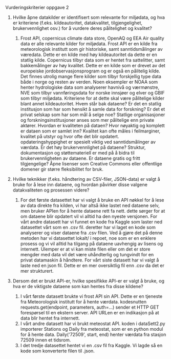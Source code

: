 Vurderingskriterier oppgave 2

1. Hvilke åpne datakilder er identifisert som relevante for miljødata, og hva er kriteriene (f.eks. kildeautoritet, datakvalitet, tilgjengelighet, brukervennlighet osv.) for å vurdere deres pålitelighet og kvalitet?
   1. Frost API, copernicus climate data store, OpenAQ og EEA Air quality data er alle relevante kilder for miljødata. Frost API er en kilde fra meteorologisk institutt som gir historiske, samt sanntidsmålinger av væredata. Dette er en kilde med høy kildeautoritet da dette er en statlig kilde. Copernicus tilbyr data som er hentet fra sattelitter, samt bakkemålinger av høy kvalitet. Dette er en kilde som er drevet av det europeiske jordobservasjonsprogram og er også en pålitelig kilde. Det finnes utrolig mange flere kilder som tilbyr forskjellig type data både i norge og resten av verden. Noen eksempler er NOAA som henter hydrologiske data som analyserer havnivå og værmønstre, NVE som tilbyr vannføringsdata for norske innsjøer og elver og GBIF som tilbyr miljødata. Kriteriene for at dette skal være pålitelige kilder blant annet kildeautoritet. Hvem står bak dataene? Er det en statlig institusjon som har som hensikt å samle data for forskning? Er det et privat selskap som har som mål å selge noe? Statlige organisasjoner og forskningsinstitusjoner anses som mer pålitelige enn private aktører. Hvordan er kvaliteten på dataen? Hvor nøyaktig og komplett er dataen som er samlet inn? Kvalitet kan ofte måles i feilmarginer, kvalitet på utstyr og hvor ofte det blir opdatert. opdateringshyppighet er spesielt viktig ved sanntidsmålinger av værdata. Er det høy brukervennlighet på dataene? Struktur, dokumentasjon og støttemateriell er med på å bidra til brukervennligheten av dataene. Er dataene gratis og fritt tilgjengelige? Åpne lisenser som Creative Commons eller offentlige domener gir større fleksibilitet for bruk.

2. Hvilke teknikker (f.eks. håndtering av CSV-filer, JSON-data) er valgt å bruke for å lese inn dataene, og hvordan påvirker disse valgene datakvaliteten og prosessen videre?
   1. For det første datasettet har vi valgt å bruke en API nøkkel for å lese av data direkte fra kilden, vi har altså ikke lastet ned dataene selv, men bruker APIen for å hente dataene rett fa nett. dette sørger for at om dataene blir opdatert vil vi alltid ha den nyeste versjonen. For vårt andre datasett har vi funnet en kode fra Kaggle som laster ned datasettet vårt som en .csv fil. deretter har vi laget en kode som analyserer og viser dataene fra .csv filen. Ved å gjøre det på denne metoden har vi datasettet lokalt/ i repoet, noe som er en enklere prosess og vi vil alltid ha tilgang på dataene uavhengig av lisens og internett. Ulemper er at vi kan miste filen eller om det er store mengder med data vil det være uhåndterlig og tungvindt for en privat datamaskin å håndtere. For vårt siste datasett har vi valgt å laste ned en json fil. Dette er en mer oversiktlig fil enn .csv da det er mer strukturert. 

3. Dersom det er brukt API-er, hvilke spesifikke API-er er valgt å bruke, og hva er de viktigste dataene som kan hentes fra disse kildene?
   1. I vårt første datasett brukte vi frost API sin API. Dette er en tjeneste fra Meteorologisk institutt for å hente værdata. kodesnutten requests.get(endpoint, parameters, auth=...) sender et HTTP GET forespørsel til en ekstern server. API URLen er en indikasjon på at data blir hentet fra internett. 
   2. I vårt andre datasett har vi brukt meteostat API. koden i dataSett2.py importerer Stations og Daily fra meteostat, som er en python modul for å hente data. Daily('72509', start, end) henter værdata fra stasjon 72509 innen et tidsrom. 
   3. I det tredje datasettet hentet vi en .csv fil fra Kaggle. Vi lagde så en kode som konverterte filen til .json. 